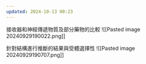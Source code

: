 ```yaml
---
updated: 2024-10-13 00:23
---
```

接收器和神經傳遞物質及部分藥物的比較
![[Pasted image 20240929190022.png]]


針對結構進行推斷的結果與受體選擇性
![[Pasted image 20240929190707.png]]